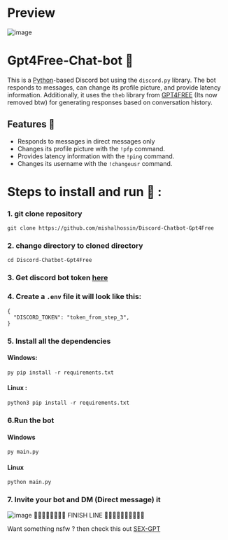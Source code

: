 # Preview

![image](https://user-images.githubusercontent.com/91066601/235470838-cad26039-c843-4497-8ba7-fc88c66dab49.png)


# Gpt4Free-Chat-bot 🤖
This is a [Python](https://www.python.org)-based Discord bot using the `discord.py` library. The bot responds to messages, can change its profile picture, and provide latency information. Additionally, it uses the `theb` library from [GPT4FREE](https://github.com/xtekky/gpt4free) (Its now removed btw) for generating responses based on conversation history.

## Features 🥳

- Responds to messages in direct messages only
- Changes its profile picture with the `!pfp` command.
- Provides latency information with the `!ping` command.
- Changes its username with the `!changeusr` command.

# Steps to install and run 🚩 :
### 1. git clone repository
```
git clone https://github.com/mishalhossin/Discord-Chatbot-Gpt4Free
```
### 2. change directory to cloned directory
```
cd Discord-Chatbot-Gpt4Free
```
### 3. Get discord bot token [here](https://discord.com/developers/applications)
### 4. Create a `.env` file it will look like this:
```
{
  "DISCORD_TOKEN": "token_from_step_3",
}
```
### 5. Install all the dependencies
#### Windows:
```
py pip install -r requirements.txt
```
#### Linux :
```
python3 pip install -r requirements.txt
```
### 6.Run the bot
#### Windows
```
py main.py
```
#### Linux
```
python main.py
```
### 7. Invite your bot and DM (Direct message) it
![image](https://user-images.githubusercontent.com/91066601/235474066-d805b10b-168b-4965-b623-6b37470ca6bb.png)
🏁🏁🏁🏁🏁🏁🏁🏁                      FINISH LINE                              🏁🏁🏁🏁🏁🏁🏁🏁🏁🏁


Want something nsfw ? then check this out [SEX-GPT](https://github.com/mishalhossin/Gpt3-sexbot-discord)
